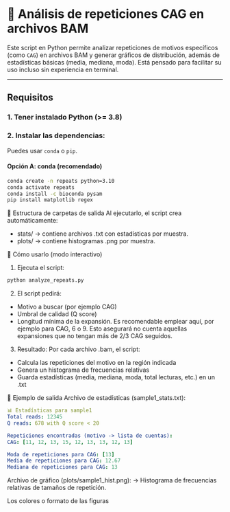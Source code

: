 # 🔬 Análisis de repeticiones CAG en archivos BAM

Este script en Python permite analizar repeticiones de motivos específicos (como `CAG`) en archivos BAM y generar gráficos de distribución, además de estadísticas básicas (media, mediana, moda). Está pensado para facilitar su uso incluso sin experiencia en terminal.

---

## Requisitos

### 1. Tener instalado Python (>= 3.8)

### 2. Instalar las dependencias:
Puedes usar `conda` o `pip`.

#### Opción A: conda (recomendado)
```bash
conda create -n repeats python=3.10
conda activate repeats
conda install -c bioconda pysam
pip install matplotlib regex
```




📁 Estructura de carpetas de salida
Al ejecutarlo, el script crea automáticamente:
  - stats/ → contiene archivos .txt con estadísticas por muestra.
  - plots/ → contiene histogramas .png por muestra.


🚀 Cómo usarlo (modo interactivo)
1. Ejecuta el script:
```bash
python analyze_repeats.py
```


2. El script pedirá:

  - Motivo a buscar (por ejemplo CAG)
  - Umbral de calidad (Q score)
  - Longitud mínima de la expansión. Es recomendable emplear aquí, por ejemplo para CAG, 6 o 9. Esto asegurará no cuenta aquellas expansiones que no tengan más de 2/3 CAG seguidos. 

3. Resultado:
Por cada archivo .bam, el script:
  - Calcula las repeticiones del motivo en la región indicada
  - Genera un histograma de frecuencias relativas
  - Guarda estadísticas (media, mediana, moda, total lecturas, etc.) en un .txt

🧪 Ejemplo de salida
Archivo de estadísticas (sample1_stats.txt):

```yaml
📊 Estadísticas para sample1
Total reads: 12345
Q reads: 678 with Q score < 20

Repeticiones encontradas (motivo -> lista de cuentas):
CAG: [11, 12, 13, 15, 12, 13, 13, 12, 13]

Moda de repeticiones para CAG: [13]
Media de repeticiones para CAG: 12.67
Mediana de repeticiones para CAG: 13
```
Archivo de gráfico (plots/sample1_hist.png):
→ Histograma de frecuencias relativas de tamaños de repetición.


Los colores o formato de las figuras


